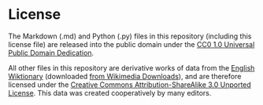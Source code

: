 # License

The Markdown (.md) and Python (.py) files in this repository (including this license file) are released into the public domain under the [CC0 1.0 Universal Public Domain Dedication](https://creativecommons.org/publicdomain/zero/1.0/).

All other files in this repository are derivative works of data from the [English Wiktionary](https://en.wiktionary.org/) (downloaded [from Wikimedia Downloads](https://dumps.wikimedia.org/)), and are therefore licensed under the [Creative Commons Attribution-ShareAlike 3.0 Unported License](https://creativecommons.org/licenses/by-sa/3.0/). This data was created cooperatively by many editors.

